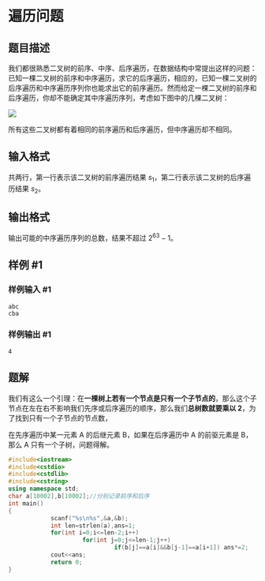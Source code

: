 # 遍历问题

## 题目描述

我们都很熟悉二叉树的前序、中序、后序遍历，在数据结构中常提出这样的问题：已知一棵二叉树的前序和中序遍历，求它的后序遍历，相应的，已知一棵二叉树的后序遍历和中序遍历序列你也能求出它的前序遍历。然而给定一棵二叉树的前序和后序遍历，你却不能确定其中序遍历序列，考虑如下图中的几棵二叉树：

![](https://cdn.luogu.com.cn/upload/image_hosting/w75s9yip.png)

所有这些二叉树都有着相同的前序遍历和后序遍历，但中序遍历却不相同。

## 输入格式

共两行，第一行表示该二叉树的前序遍历结果 $s_1$，第二行表示该二叉树的后序遍历结果 $s_2$。

## 输出格式

输出可能的中序遍历序列的总数，结果不超过 $2^{63}-1$。

## 样例 #1

### 样例输入 #1

```
abc                           
cba
```

### 样例输出 #1

```
4
```


## 题解
我们有这么一个引理：在**一棵树上若有一个节点是只有一个子节点的**，那么这个子节点在左在右不影响我们先序或后序遍历的顺序，那么我们**总树数就要乘以 2**，为了找到只有一个子节点的节点数，

在先序遍历中某一元素 A 的后继元素 B，如果在后序遍历中 A 的前驱元素是 B，那么 A 只有一个子树，问题得解。

```cpp
#include<iostream>
#include<cstdio>
#include<cstdlib>
#include<cstring>
using namespace std;
char a[10002],b[10002];//分别记录前序和后序 
int main()
{
            scanf("%s\n%s",&a,&b);
            int len=strlen(a),ans=1;
            for(int i=0;i<=len-2;i++)
                     for(int j=0;j<=len-1;j++)
                              if(b[j]==a[i]&&b[j-1]==a[i+1]) ans*=2;
            cout<<ans;
            return 0; 
}
```